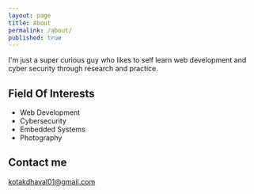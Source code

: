 ```yaml
---
layout: page
title: About
permalink: /about/
published: true
---
```


I'm just a super curious guy who likes to self learn web development and cyber security through research and practice.

## Field Of Interests
- Web Development
- Cybersecurity
- Embedded Systems
- Photography

## Contact me

[kotakdhaval01@gmail.com](mailto:kotakdhaval01@gmail.com)
